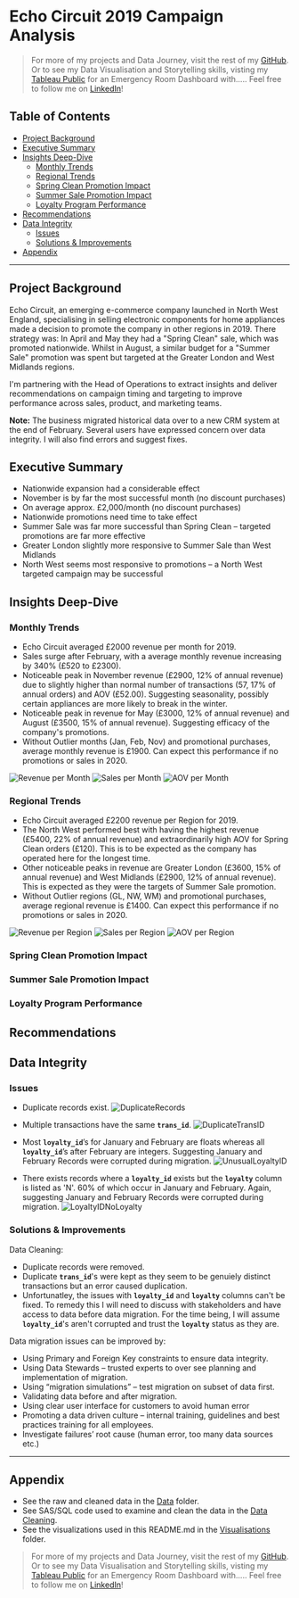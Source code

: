 # Echo Circuit 2019 Campaign Analysis

> For more of my projects and Data Journey, visit the rest of my [GitHub](https://github.com/aranjeetpaul). Or to see my Data Visualisation and Storytelling skills, visting my [Tableau Public](https:) for an Emergency Room Dashboard with..... Feel free to follow me on [LinkedIn](https:)!

## Table of Contents

- [Project Background](#project-background)
- [Executive Summary](#executive-summary)
- [Insights Deep-Dive](#insights-deep-dive)
  - [Monthly Trends](#monthly-trends)
  - [Regional Trends](#regional-trends)
  - [Spring Clean Promotion Impact](#spring-clean-promotion-impact)
  - [Summer Sale Promotion Impact](#summer-sale-promotion-impact)
  - [Loyalty Program Performance](#loyalty-program-performance)
- [Recommendations](#recommendations)
- [Data Integrity](#data-integrity)
  - [Issues](#issues)
  - [Solutions & Improvements](#solutions--improvements)
- [Appendix](#appendix)

---

## Project Background

Echo Circuit, an emerging e-commerce company launched in North West England, specialising in selling electronic components for home appliances made a decision to promote the company in other regions in 2019.  There strategy was: In April and May they had a "Spring Clean" sale, which was promoted nationwide. Whilst in August, a similar budget for a "Summer Sale" promotion was spent but targeted at the Greater London and West Midlands regions.

I'm partnering with the Head of Operations to extract insights and deliver recommendations on campaign timing and targeting to improve performance across sales, product, and marketing teams.

**Note:** The business migrated historical data over to a new CRM system at the end of February. Several users have expressed concern over data integrity. I will also find errors and suggest fixes.

## Executive Summary

- Nationwide expansion had a considerable effect
- November is by far the most successful month (no discount purchases)
- On average approx. £2,000/month (no discount purchases)
- Nationwide promotions need time to take effect
- Summer Sale was far more successful than Spring Clean – targeted promotions are far more effective
- Greater London slightly more responsive to Summer Sale than West Midlands
- North West seems most responsive to promotions – a North West targeted campaign may be successful

## Insights Deep-Dive

### Monthly Trends

- Echo Circuit averaged £2000 revenue per month for 2019.
- Sales surge after February, with a average monthly revenue increasing by 340% (£520 to £2300).
- Noticeable peak in November revenue (£2900, 12% of annual revenue) due to slightly higher than normal number of transactions (57, 17% of annual orders) and AOV (£52.00). Suggesting seasonality, possibly certain appliances are more likely to break in the winter.
- Noticeable peak in revenue for May (£3000, 12% of annual revenue) and August (£3500, 15% of annual revenue). Suggesting efficacy of the company's promotions.
- Without Outlier months (Jan, Feb, Nov) and promotional purchases, average monthly revenue is £1900. Can expect this performance if no promotions or sales in 2020.

![Revenue per Month](Visualisations/MonRev.PNG)
![Sales per Month](Visualisations/MonSales.PNG)
![AOV per Month](Visualisations/MonAOV.png)

### Regional Trends

- Echo Circuit averaged £2200 revenue per Region for 2019.
- The North West performed best with having the highest revenue (£5400, 22% of annual revenue) and extraordinarily high AOV for Spring Clean orders (£120). This is to be expected as the company has operated here for the longest time.
- Other noticeable peaks in revenue are Greater London (£3600, 15% of annual revenue) and West Midlands (£2900, 12% of annual revenue). This is expected as they were the targets of Summer Sale promotion.
- Without Outlier regions (GL, NW, WM) and promotional purchases, average regional revenue is £1400. Can expect this performance if no promotions or sales in 2020.

![Revenue per Region](Visualisations/RegRev.PNG)
![Sales per Region](Visualisations/RegSales.PNG)
![AOV per Region](Visualisations/RegAOV.png)

### Spring Clean Promotion Impact

### Summer Sale Promotion Impact

### Loyalty Program Performance


## Recommendations


## Data Integrity

### Issues
- Duplicate records exist.
![DuplicateRecords](Visualisations/DuplicateRecords.PNG)

- Multiple transactions have the same **`trans_id`**.
![DuplicateTransID](Visualisations/DuplicateTransID.PNG)

- Most **`loyalty_id`**’s for January and February are floats whereas all **`loyalty_id`**’s after February are integers. Suggesting January and February Records were corrupted during migration.
![UnusualLoyaltyID](Visualisations/UnusualLoyaltyID.PNG)

- There exists records where a **`loyalty_id`** exists but the **`loyalty`** column is listed as 'N'. 60% of which occur in January and February. Again, suggesting January and February Records were corrupted during migration.
![LoyaltyIDNoLoyalty](Visualisations/LoyaltyIDNoLoyalty.PNG)

### Solutions & Improvements

Data Cleaning:
- Duplicate records were removed.
- Duplicate **`trans_id`**'s were kept as they seem to be genuiely distinct transactions but an error caused duplication.
- Unfortunatley, the issues with **`loyalty_id`** and **`loyalty`** columns can't be fixed. To remedy this I will need to discuss with stakeholders and have access to data before data migration. For the time being, I will assume **`loyalty_id`**'s aren't corrupted and trust the **`loyalty`** status as they are.

Data migration issues can be improved by:
- Using Primary and Foreign Key constraints to ensure data integrity.
- Using Data Stewards – trusted experts to over see planning and implementation of migration.
- Using “migration simulations” – test migration on subset of data first.
- Validating data before and after migration.
- Using clear user interface for customers to avoid human error
- Promoting a data driven culture – internal training, guidelines and best practices training for all employees.
- Investigate failures’ root cause (human error, too many data sources etc.)

---

## Appendix

- See the raw and cleaned data in the [Data](Data/) folder.
- See SAS/SQL code used to examine and clean the data in the [Data Cleaning](Data%20Cleaning.sas).
- See the visualizations used in this README.md in the [Visualisations](Visualisations/) folder.

> For more of my projects and Data Journey, visit the rest of my [GitHub](https://github.com/aranjeetpaul). Or to see my Data Visualisation and Storytelling skills, visting my [Tableau Public](https:) for an Emergency Room Dashboard with..... Feel free to follow me on [LinkedIn](https:)!
